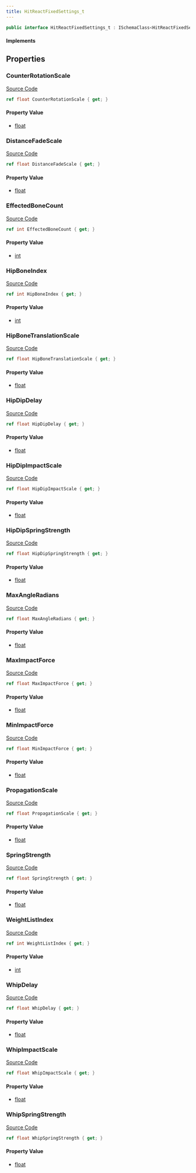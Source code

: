 ```yaml
---
title: HitReactFixedSettings_t
---
```


```csharp
public interface HitReactFixedSettings_t : ISchemaClass<HitReactFixedSettings_t>, ISchemaField, ISchemaClass, INativeHandle
```

#### Implements

## Properties

### CounterRotationScale

[Source Code](https://github.com/swiftly-solution/swiftlys2/blob/beta/managed/src/SwiftlyS2.Generated/Schemas/Interfaces/HitReactFixedSettings_t.cs#L26)

```csharp
ref float CounterRotationScale { get; }
```

#### Property Value

- [float](https://learn.microsoft.com/dotnet/api/system.single)

### DistanceFadeScale

[Source Code](https://github.com/swiftly-solution/swiftlys2/blob/beta/managed/src/SwiftlyS2.Generated/Schemas/Interfaces/HitReactFixedSettings_t.cs#L28)

```csharp
ref float DistanceFadeScale { get; }
```

#### Property Value

- [float](https://learn.microsoft.com/dotnet/api/system.single)

### EffectedBoneCount

[Source Code](https://github.com/swiftly-solution/swiftlys2/blob/beta/managed/src/SwiftlyS2.Generated/Schemas/Interfaces/HitReactFixedSettings_t.cs#L18)

```csharp
ref int EffectedBoneCount { get; }
```

#### Property Value

- [int](https://learn.microsoft.com/dotnet/api/system.int32)

### HipBoneIndex

[Source Code](https://github.com/swiftly-solution/swiftlys2/blob/beta/managed/src/SwiftlyS2.Generated/Schemas/Interfaces/HitReactFixedSettings_t.cs#L40)

```csharp
ref int HipBoneIndex { get; }
```

#### Property Value

- [int](https://learn.microsoft.com/dotnet/api/system.int32)

### HipBoneTranslationScale

[Source Code](https://github.com/swiftly-solution/swiftlys2/blob/beta/managed/src/SwiftlyS2.Generated/Schemas/Interfaces/HitReactFixedSettings_t.cs#L42)

```csharp
ref float HipBoneTranslationScale { get; }
```

#### Property Value

- [float](https://learn.microsoft.com/dotnet/api/system.single)

### HipDipDelay

[Source Code](https://github.com/swiftly-solution/swiftlys2/blob/beta/managed/src/SwiftlyS2.Generated/Schemas/Interfaces/HitReactFixedSettings_t.cs#L48)

```csharp
ref float HipDipDelay { get; }
```

#### Property Value

- [float](https://learn.microsoft.com/dotnet/api/system.single)

### HipDipImpactScale

[Source Code](https://github.com/swiftly-solution/swiftlys2/blob/beta/managed/src/SwiftlyS2.Generated/Schemas/Interfaces/HitReactFixedSettings_t.cs#L46)

```csharp
ref float HipDipImpactScale { get; }
```

#### Property Value

- [float](https://learn.microsoft.com/dotnet/api/system.single)

### HipDipSpringStrength

[Source Code](https://github.com/swiftly-solution/swiftlys2/blob/beta/managed/src/SwiftlyS2.Generated/Schemas/Interfaces/HitReactFixedSettings_t.cs#L44)

```csharp
ref float HipDipSpringStrength { get; }
```

#### Property Value

- [float](https://learn.microsoft.com/dotnet/api/system.single)

### MaxAngleRadians

[Source Code](https://github.com/swiftly-solution/swiftlys2/blob/beta/managed/src/SwiftlyS2.Generated/Schemas/Interfaces/HitReactFixedSettings_t.cs#L38)

```csharp
ref float MaxAngleRadians { get; }
```

#### Property Value

- [float](https://learn.microsoft.com/dotnet/api/system.single)

### MaxImpactForce

[Source Code](https://github.com/swiftly-solution/swiftlys2/blob/beta/managed/src/SwiftlyS2.Generated/Schemas/Interfaces/HitReactFixedSettings_t.cs#L20)

```csharp
ref float MaxImpactForce { get; }
```

#### Property Value

- [float](https://learn.microsoft.com/dotnet/api/system.single)

### MinImpactForce

[Source Code](https://github.com/swiftly-solution/swiftlys2/blob/beta/managed/src/SwiftlyS2.Generated/Schemas/Interfaces/HitReactFixedSettings_t.cs#L22)

```csharp
ref float MinImpactForce { get; }
```

#### Property Value

- [float](https://learn.microsoft.com/dotnet/api/system.single)

### PropagationScale

[Source Code](https://github.com/swiftly-solution/swiftlys2/blob/beta/managed/src/SwiftlyS2.Generated/Schemas/Interfaces/HitReactFixedSettings_t.cs#L30)

```csharp
ref float PropagationScale { get; }
```

#### Property Value

- [float](https://learn.microsoft.com/dotnet/api/system.single)

### SpringStrength

[Source Code](https://github.com/swiftly-solution/swiftlys2/blob/beta/managed/src/SwiftlyS2.Generated/Schemas/Interfaces/HitReactFixedSettings_t.cs#L34)

```csharp
ref float SpringStrength { get; }
```

#### Property Value

- [float](https://learn.microsoft.com/dotnet/api/system.single)

### WeightListIndex

[Source Code](https://github.com/swiftly-solution/swiftlys2/blob/beta/managed/src/SwiftlyS2.Generated/Schemas/Interfaces/HitReactFixedSettings_t.cs#L16)

```csharp
ref int WeightListIndex { get; }
```

#### Property Value

- [int](https://learn.microsoft.com/dotnet/api/system.int32)

### WhipDelay

[Source Code](https://github.com/swiftly-solution/swiftlys2/blob/beta/managed/src/SwiftlyS2.Generated/Schemas/Interfaces/HitReactFixedSettings_t.cs#L32)

```csharp
ref float WhipDelay { get; }
```

#### Property Value

- [float](https://learn.microsoft.com/dotnet/api/system.single)

### WhipImpactScale

[Source Code](https://github.com/swiftly-solution/swiftlys2/blob/beta/managed/src/SwiftlyS2.Generated/Schemas/Interfaces/HitReactFixedSettings_t.cs#L24)

```csharp
ref float WhipImpactScale { get; }
```

#### Property Value

- [float](https://learn.microsoft.com/dotnet/api/system.single)

### WhipSpringStrength

[Source Code](https://github.com/swiftly-solution/swiftlys2/blob/beta/managed/src/SwiftlyS2.Generated/Schemas/Interfaces/HitReactFixedSettings_t.cs#L36)

```csharp
ref float WhipSpringStrength { get; }
```

#### Property Value

- [float](https://learn.microsoft.com/dotnet/api/system.single)

